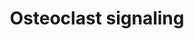 ---
annotations:
- type: Pathway Ontology
  value: signaling pathway pertinent to development
authors:
- Ehsiao
- Khanspers
- AlexanderPico
- MaintBot
- Ddigles
- Egonw
- NhungP
- Eweitz
description: ''
last-edited: 2021-05-23
organisms:
- Mus musculus
redirect_from:
- /index.php/Pathway:WP454
- /instance/WP454
schema-jsonld:
- '@context': https://schema.org/
  '@id': https://wikipathways.github.io/pathways/WP454.html
  '@type': Dataset
  creator:
    '@type': Organization
    name: WikiPathways
  description: ''
  keywords:
  - H+ ATPase
  - RANK
  - TRAP
  - TRPV
  - Na+/H+ transporter
  - OPG
  - Ca2+
  - H+
  - OGR1
  - Type 1 interferon receptor
  - PDGFB
  - IFN-b
  - RANK ligand
  - Osteopontin
  - b3 integrin
  - Cathepsin K
  - Na+
  - Pi
  license: CC0
  name: Osteoclast signaling
seo: CreativeWork
title: Osteoclast signaling
wpid: WP454
---